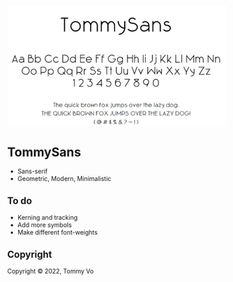 ![preview](preview.png)

# TommySans
- Sans-serif
- Geometric, Modern, Minimalistic

## To do
- Kerning and tracking
- Add more symbols
- Make different font-weights

## Copyright
Copyright © 2022, Tommy Vo
